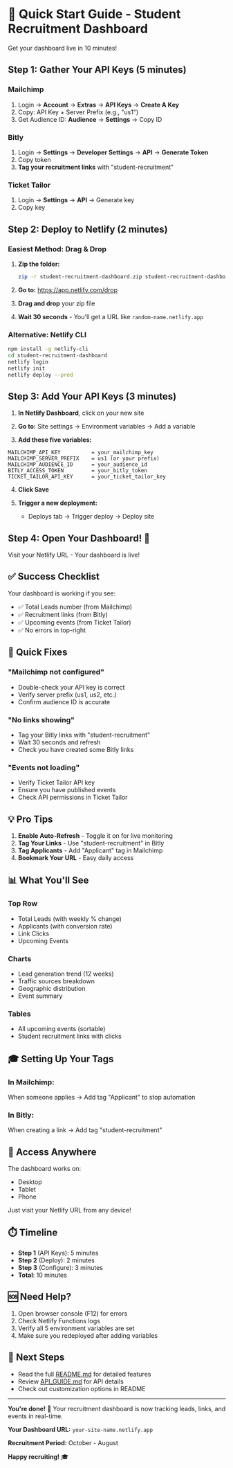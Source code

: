 # 🚀 Quick Start Guide - Student Recruitment Dashboard

Get your dashboard live in 10 minutes!

## Step 1: Gather Your API Keys (5 minutes)

### Mailchimp
1. Login → **Account** → **Extras** → **API Keys** → **Create A Key**
2. Copy: API Key + Server Prefix (e.g., "us1")
3. Get Audience ID: **Audience** → **Settings** → Copy ID

### Bitly  
1. Login → **Settings** → **Developer Settings** → **API** → **Generate Token**
2. Copy token
3. **Tag your recruitment links** with "student-recruitment"

### Ticket Tailor
1. Login → **Settings** → **API** → Generate key
2. Copy key

## Step 2: Deploy to Netlify (2 minutes)

### Easiest Method: Drag & Drop

1. **Zip the folder:**
   ```bash
   zip -r student-recruitment-dashboard.zip student-recruitment-dashboard/
   ```

2. **Go to:** https://app.netlify.com/drop

3. **Drag and drop** your zip file

4. **Wait 30 seconds** - You'll get a URL like `random-name.netlify.app`

### Alternative: Netlify CLI

```bash
npm install -g netlify-cli
cd student-recruitment-dashboard
netlify login
netlify init
netlify deploy --prod
```

## Step 3: Add Your API Keys (3 minutes)

1. **In Netlify Dashboard**, click on your new site

2. **Go to:** Site settings → Environment variables → Add a variable

3. **Add these five variables:**

```
MAILCHIMP_API_KEY          = your_mailchimp_key
MAILCHIMP_SERVER_PREFIX    = us1 (or your prefix)
MAILCHIMP_AUDIENCE_ID      = your_audience_id
BITLY_ACCESS_TOKEN         = your_bitly_token
TICKET_TAILOR_API_KEY      = your_ticket_tailor_key
```

4. **Click Save**

5. **Trigger a new deployment:**
   - Deploys tab → Trigger deploy → Deploy site

## Step 4: Open Your Dashboard! 🎉

Visit your Netlify URL - Your dashboard is live!

## ✅ Success Checklist

Your dashboard is working if you see:
- ✅ Total Leads number (from Mailchimp)
- ✅ Recruitment links (from Bitly)
- ✅ Upcoming events (from Ticket Tailor)
- ✅ No errors in top-right

## 🔧 Quick Fixes

### "Mailchimp not configured"
- Double-check your API key is correct
- Verify server prefix (us1, us2, etc.)
- Confirm audience ID is accurate

### "No links showing"
- Tag your Bitly links with "student-recruitment"
- Wait 30 seconds and refresh
- Check you have created some Bitly links

### "Events not loading"
- Verify Ticket Tailor API key
- Ensure you have published events
- Check API permissions in Ticket Tailor

## 💡 Pro Tips

1. **Enable Auto-Refresh** - Toggle it on for live monitoring
2. **Tag Your Links** - Use "student-recruitment" in Bitly
3. **Tag Applicants** - Add "Applicant" tag in Mailchimp
4. **Bookmark Your URL** - Easy daily access

## 📊 What You'll See

### Top Row
- Total Leads (with weekly % change)
- Applicants (with conversion rate)
- Link Clicks
- Upcoming Events

### Charts
- Lead generation trend (12 weeks)
- Traffic sources breakdown
- Geographic distribution
- Event summary

### Tables
- All upcoming events (sortable)
- Student recruitment links with clicks

## 🎓 Setting Up Your Tags

### In Mailchimp:
When someone applies → Add tag "Applicant" to stop automation

### In Bitly:
When creating a link → Add tag "student-recruitment"

## 📱 Access Anywhere

The dashboard works on:
- Desktop
- Tablet
- Phone

Just visit your Netlify URL from any device!

## ⏱️ Timeline

- **Step 1** (API Keys): 5 minutes
- **Step 2** (Deploy): 2 minutes  
- **Step 3** (Configure): 3 minutes
- **Total**: 10 minutes

## 🆘 Need Help?

1. Open browser console (F12) for errors
2. Check Netlify Functions logs
3. Verify all 5 environment variables are set
4. Make sure you redeployed after adding variables

## 📖 Next Steps

- Read the full [README.md](README.md) for detailed features
- Review [API_GUIDE.md](API_GUIDE.md) for API details
- Check out customization options in README

---

**You're done!** 🎉 Your recruitment dashboard is now tracking leads, links, and events in real-time.

**Your Dashboard URL:** `your-site-name.netlify.app`

**Recruitment Period:** October - August

**Happy recruiting!** 🎓
